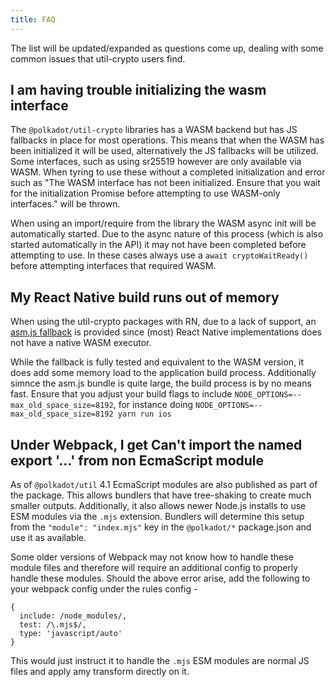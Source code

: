 ```yaml
---
title: FAQ
---
```


The list will be updated/expanded as questions come up, dealing with some common issues that util-crypto users find.


## I am having trouble initializing the wasm interface

The `@polkadot/util-crypto` libraries has a WASM backend but has JS fallbacks in place for most operations. This means that when the WASM has been initialized it will be used, alternatively the JS fallbacks will be utilized. Some interfaces, such as using sr25519 however are only available via WASM. When tyring to use these without a completed initialization and error such as "The WASM interface has not been initialized. Ensure that you wait for the initialization Promise before attempting to use WASM-only interfaces." will be thrown.

When using an import/require from the library the WASM async init will be automatically started. Due to the async nature of this process (which is also started automatically in the API) it may not have been completed before attempting to use. In these cases always use a `await cryptoWaitReady()` before attempting interfaces that required WASM.


## My React Native build runs out of memory

When using the util-crypto packages with RN, due to a lack of support, an [asm.js fallback](https://github.com/polkadot-js/wasm/issues/19) is provided since (most) React Native implementations does not have a native WASM executor.

While the fallback is fully tested and equivalent to the WASM version, it does add some memory load to the application build process. Additionally simnce the asm.js bundle is quite large, the build process is by no means fast. Ensure that you adjust your build flags to include `NODE_OPTIONS=--max_old_space_size=8192`, for instance doing `NODE_OPTIONS=--max_old_space_size=8192 yarn run ios`


## Under Webpack, I get Can't import the named export '...' from non EcmaScript module

As of `@polkadot/util` 4.1 EcmaScript modules are also published as part of the package. This allows bundlers that have tree-shaking to create much smaller outputs. Additionally, it also allows newer Node.js installs to use ESM modules via the `.mjs` extension. Bundlers will determine this setup from the `"module": "index.mjs"` key in the `@polkadot/*` package.json and use it as available.

Some older versions of Webpack may not know how to handle these module files and therefore will require an additional config to properly handle these modules. Should the above error arise, add the following to your webpack config under the rules config -

```
{
  include: /node_modules/,
  test: /\.mjs$/,
  type: 'javascript/auto'
}
```

This would just instruct it to handle the `.mjs` ESM modules are normal JS files and apply amy transform directly on it.
